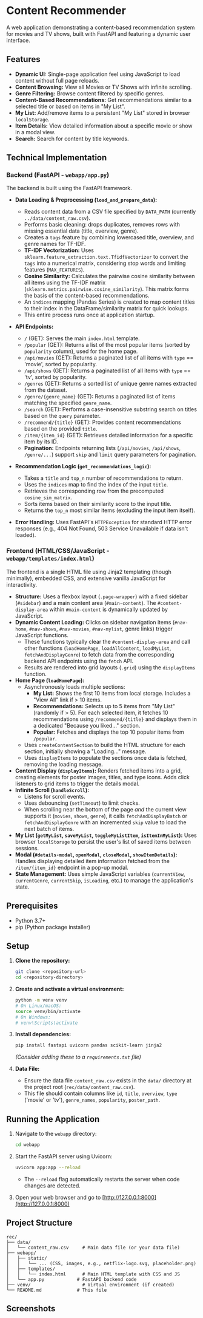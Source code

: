 # Content Recommender

A web application demonstrating a content-based recommendation system for movies and TV shows, built with FastAPI and featuring a dynamic user interface.

## Features

- **Dynamic UI:** Single-page application feel using JavaScript to load content without full page reloads.
- **Content Browsing:** View all Movies or TV Shows with infinite scrolling.
- **Genre Filtering:** Browse content filtered by specific genres.
- **Content-Based Recommendations:** Get recommendations similar to a selected title or based on items in "My List".
- **My List:** Add/remove items to a persistent "My List" stored in browser `localStorage`.
- **Item Details:** View detailed information about a specific movie or show in a modal view.
- **Search:** Search for content by title keywords.

## Technical Implementation

### Backend (FastAPI - `webapp/app.py`)

The backend is built using the FastAPI framework.

- **Data Loading & Preprocessing (`load_and_prepare_data`):**
    - Reads content data from a CSV file specified by `DATA_PATH` (currently `../data/content_raw.csv`).
    - Performs basic cleaning: drops duplicates, removes rows with missing essential data (title, overview, genre).
    - Creates a `tags` feature by combining lowercased title, overview, and genre names for TF-IDF.
    - **TF-IDF Vectorization:** Uses `sklearn.feature_extraction.text.TfidfVectorizer` to convert the `tags` into a numerical matrix, considering stop words and limiting features (`MAX_FEATURES`).
    - **Cosine Similarity:** Calculates the pairwise cosine similarity between all items using the TF-IDF matrix (`sklearn.metrics.pairwise.cosine_similarity`). This matrix forms the basis of the content-based recommendations.
    - An `indices` mapping (Pandas Series) is created to map content titles to their index in the DataFrame/similarity matrix for quick lookups.
    - This entire process runs once at application startup.

- **API Endpoints:**
    - `/` (GET): Serves the main `index.html` template.
    - `/popular` (GET): Returns a list of the most popular items (sorted by `popularity` column), used for the home page.
    - `/api/movies` (GET): Returns a paginated list of all items with `type` == 'movie', sorted by popularity.
    - `/api/shows` (GET): Returns a paginated list of all items with `type` == 'tv', sorted by popularity.
    - `/genres` (GET): Returns a sorted list of unique genre names extracted from the dataset.
    - `/genre/{genre_name}` (GET): Returns a paginated list of items matching the specified `genre_name`.
    - `/search` (GET): Performs a case-insensitive substring search on titles based on the `query` parameter.
    - `/recommend/{title}` (GET): Provides content recommendations based on the provided `title`.
    - `/item/{item_id}` (GET): Retrieves detailed information for a specific item by its ID.
    - **Pagination:** Endpoints returning lists (`/api/movies`, `/api/shows`, `/genre/...`) support `skip` and `limit` query parameters for pagination.

- **Recommendation Logic (`get_recommendations_logic`):**
    - Takes a `title` and `top_n` number of recommendations to return.
    - Uses the `indices` map to find the index of the input `title`.
    - Retrieves the corresponding row from the precomputed `cosine_sim_matrix`.
    - Sorts items based on their similarity score to the input title.
    - Returns the `top_n` most similar items (excluding the input item itself).

- **Error Handling:** Uses FastAPI's `HTTPException` for standard HTTP error responses (e.g., 404 Not Found, 503 Service Unavailable if data isn't loaded).

### Frontend (HTML/CSS/JavaScript - `webapp/templates/index.html`)

The frontend is a single HTML file using Jinja2 templating (though minimally), embedded CSS, and extensive vanilla JavaScript for interactivity.

- **Structure:** Uses a flexbox layout (`.page-wrapper`) with a fixed sidebar (`#sidebar`) and a main content area (`#main-content`). The `#content-display-area` within `#main-content` is dynamically updated by JavaScript.
- **Dynamic Content Loading:** Clicks on sidebar navigation items (`#nav-home`, `#nav-shows`, `#nav-movies`, `#nav-mylist`, genre links) trigger JavaScript functions.
    - These functions typically clear the `#content-display-area` and call other functions (`loadHomePage`, `loadAllContent`, `loadMyList`, `fetchAndDisplayGenre`) to fetch data from the corresponding backend API endpoints using the `fetch` API.
    - Results are rendered into grid layouts (`.grid`) using the `displayItems` function.
- **Home Page (`loadHomePage`):**
    - Asynchronously loads multiple sections:
        - **My List:** Shows the first 10 items from local storage. Includes a "View All" link if > 10 items.
        - **Recommendations:** Selects up to 5 items from "My List" (randomly if > 5). For each selected item, it fetches 10 recommendations using `/recommend/{title}` and displays them in a dedicated "Because you liked..." section.
        - **Popular:** Fetches and displays the top 10 popular items from `/popular`.
    - Uses `createContentSection` to build the HTML structure for each section, initially showing a "Loading..." message.
    - Uses `displayItems` to populate the sections once data is fetched, removing the loading message.
- **Content Display (`displayItems`):** Renders fetched items into a grid, creating elements for poster images, titles, and type icons. Adds click listeners to grid items to trigger the details modal.
- **Infinite Scroll (`handleScroll`):**
    - Listens for scroll events.
    - Uses debouncing (`setTimeout`) to limit checks.
    - When scrolling near the bottom of the page *and* the current view supports it (`movies`, `shows`, `genre`), it calls `fetchAndDisplayBatch` or `fetchAndDisplayGenre` with an incremented `skip` value to load the next batch of items.
- **My List (`getMyList`, `saveMyList`, `toggleMyListItem`, `isItemInMyList`):** Uses browser `localStorage` to persist the user's list of saved items between sessions.
- **Modal (`#details-modal`, `openModal`, `closeModal`, `showItemDetails`):** Handles displaying detailed item information fetched from the `/item/{item_id}` endpoint in a pop-up modal.
- **State Management:** Uses simple JavaScript variables (`currentView`, `currentGenre`, `currentSkip`, `isLoading`, etc.) to manage the application's state.

## Prerequisites

- Python 3.7+
- pip (Python package installer)

## Setup

1.  **Clone the repository:**
    ```bash
    git clone <repository-url>
    cd <repository-directory>
    ```

2.  **Create and activate a virtual environment:**
    ```bash
    python -m venv venv
    # On Linux/macOS:
    source venv/bin/activate
    # On Windows:
    # venv\Scripts\activate
    ```

3.  **Install dependencies:**
    ```bash
    pip install fastapi uvicorn pandas scikit-learn jinja2
    ```
    *(Consider adding these to a `requirements.txt` file)*

4.  **Data File:**
    - Ensure the data file `content_raw.csv` exists in the `data/` directory at the project root (`rec/data/content_raw.csv`).
    - This file should contain columns like `id`, `title`, `overview`, `type` ('movie' or 'tv'), `genre_names`, `popularity`, `poster_path`.

## Running the Application

1.  Navigate to the `webapp` directory:
    ```bash
    cd webapp
    ```

2.  Start the FastAPI server using Uvicorn:
    ```bash
    uvicorn app:app --reload
    ```
    - The `--reload` flag automatically restarts the server when code changes are detected.

3.  Open your web browser and go to [http://127.0.0.1:8000](http://127.0.0.1:8000)

## Project Structure

```
rec/
├── data/
│   └── content_raw.csv     # Main data file (or your data file)
├── webapp/
│   ├── static/
│   │   └── ... (CSS, images, e.g., netflix-logo.svg, placeholder.png)
│   ├── templates/
│   │   └── index.html      # Main HTML template with CSS and JS
│   └── app.py            # FastAPI backend code
├── venv/                   # Virtual environment (if created)
└── README.md             # This file
```

## Screenshots
